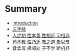 # Summary

* [Introduction](README.md)
* [三字经](sanzi_jing.md)
* [人之初 性本善 性相近 习相远](ren_zhi_chu_xing_ben_shan_xing_xiang_jin_xi_xiang_yuan.md)
* [苟不教 性乃迁 教之道 贵以专](gou_bu_jiao_xing_nai_qian_jiao_zhi_dao_gui_yi_zhuan.md)
* 昔孟母 择邻处 子不学 断机杼

